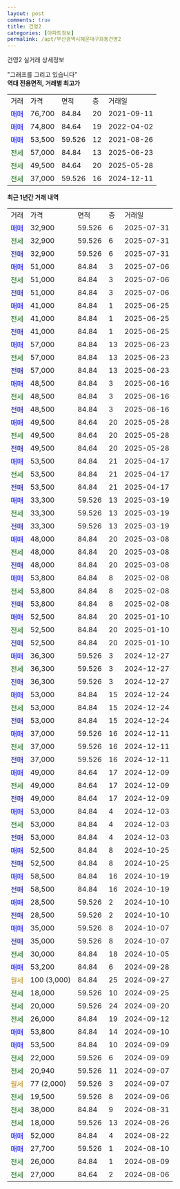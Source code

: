 ```yaml
---
layout: post
comments: true
title: 건영2
categories: [아파트정보]
permalink: /apt/부산광역시해운대구좌동건영2
---
```


건영2 실거래 상세정보

<script type="text/javascript">
  google.charts.load('current', {'packages':['line', 'corechart']});
  google.charts.setOnLoadCallback(drawChart);

  function drawChart() {
    var data = new google.visualization.DataTable();
    data.addColumn('date', '거래일');
    data.addColumn('number', "매매");
    data.addColumn('number', "전세");
    data.addColumn('number', "전매");

    data.addRows([[new Date(Date.parse("2025-07-31")), 32900, null, null], [new Date(Date.parse("2025-07-31")), null, 32900, null], [new Date(Date.parse("2025-07-31")), null, null, 32900], [new Date(Date.parse("2025-07-06")), 51000, null, null], [new Date(Date.parse("2025-07-06")), null, 51000, null], [new Date(Date.parse("2025-07-06")), null, null, 51000], [new Date(Date.parse("2025-06-25")), 41000, null, null], [new Date(Date.parse("2025-06-25")), null, 41000, null], [new Date(Date.parse("2025-06-25")), null, null, 41000], [new Date(Date.parse("2025-06-23")), 57000, null, null], [new Date(Date.parse("2025-06-23")), null, 57000, null], [new Date(Date.parse("2025-06-23")), null, null, 57000], [new Date(Date.parse("2025-06-16")), 48500, null, null], [new Date(Date.parse("2025-06-16")), null, 48500, null], [new Date(Date.parse("2025-06-16")), null, null, 48500], [new Date(Date.parse("2025-05-28")), 49500, null, null], [new Date(Date.parse("2025-05-28")), null, 49500, null], [new Date(Date.parse("2025-05-28")), null, null, 49500], [new Date(Date.parse("2025-04-17")), 53500, null, null], [new Date(Date.parse("2025-04-17")), null, 53500, null], [new Date(Date.parse("2025-04-17")), null, null, 53500], [new Date(Date.parse("2025-03-19")), 33300, null, null], [new Date(Date.parse("2025-03-19")), null, 33300, null], [new Date(Date.parse("2025-03-19")), null, null, 33300], [new Date(Date.parse("2025-03-08")), 48000, null, null], [new Date(Date.parse("2025-03-08")), null, 48000, null], [new Date(Date.parse("2025-03-08")), null, null, 48000], [new Date(Date.parse("2025-02-08")), 53800, null, null], [new Date(Date.parse("2025-02-08")), null, 53800, null], [new Date(Date.parse("2025-02-08")), null, null, 53800], [new Date(Date.parse("2025-01-10")), 52500, null, null], [new Date(Date.parse("2025-01-10")), null, 52500, null], [new Date(Date.parse("2025-01-10")), null, null, 52500], [new Date(Date.parse("2024-12-27")), 36300, null, null], [new Date(Date.parse("2024-12-27")), null, 36300, null], [new Date(Date.parse("2024-12-27")), null, null, 36300], [new Date(Date.parse("2024-12-24")), 53000, null, null], [new Date(Date.parse("2024-12-24")), null, 53000, null], [new Date(Date.parse("2024-12-24")), null, null, 53000], [new Date(Date.parse("2024-12-11")), 37000, null, null], [new Date(Date.parse("2024-12-11")), null, 37000, null], [new Date(Date.parse("2024-12-11")), null, null, 37000], [new Date(Date.parse("2024-12-09")), 49000, null, null], [new Date(Date.parse("2024-12-09")), null, 49000, null], [new Date(Date.parse("2024-12-09")), null, null, 49000], [new Date(Date.parse("2024-12-03")), 53000, null, null], [new Date(Date.parse("2024-12-03")), null, 53000, null], [new Date(Date.parse("2024-12-03")), null, null, 53000], [new Date(Date.parse("2024-10-25")), 52500, null, null], [new Date(Date.parse("2024-10-25")), null, null, 52500], [new Date(Date.parse("2024-10-19")), 58500, null, null], [new Date(Date.parse("2024-10-19")), null, null, 58500], [new Date(Date.parse("2024-10-10")), 28500, null, null], [new Date(Date.parse("2024-10-10")), null, null, 28500], [new Date(Date.parse("2024-10-07")), 35000, null, null], [new Date(Date.parse("2024-10-07")), null, null, 35000], [new Date(Date.parse("2024-10-05")), null, 30000, null], [new Date(Date.parse("2024-09-28")), 53200, null, null], [new Date(Date.parse("2024-09-27")), null, null, null], [new Date(Date.parse("2024-09-25")), null, 18000, null], [new Date(Date.parse("2024-09-20")), null, 20000, null], [new Date(Date.parse("2024-09-12")), null, 26000, null], [new Date(Date.parse("2024-09-10")), 53800, null, null], [new Date(Date.parse("2024-09-09")), 53500, null, null], [new Date(Date.parse("2024-09-09")), null, 22000, null], [new Date(Date.parse("2024-09-07")), null, 20940, null], [new Date(Date.parse("2024-09-07")), null, null, null], [new Date(Date.parse("2024-09-06")), null, 19500, null], [new Date(Date.parse("2024-08-31")), null, 38000, null], [new Date(Date.parse("2024-08-26")), null, 18000, null], [new Date(Date.parse("2024-08-22")), 52000, null, null], [new Date(Date.parse("2024-08-10")), 27700, null, null], [new Date(Date.parse("2024-08-09")), null, 26000, null], [new Date(Date.parse("2024-08-06")), null, 27000, null]]);

    var options = {
      hAxis: {
        format: 'yyyy/MM/dd'
      },    
      lineWidth: 0,
      pointsVisible: true,    
      title: '최근 1년간 유형별 실거래가 분포',
      legend: { position: 'bottom' }
    };

    var formatter = new google.visualization.NumberFormat({pattern:'###,###'} );
    formatter.format(data, 1);
    formatter.format(data, 2);
    
    setTimeout(function() {
        var chart = new google.visualization.LineChart(document.getElementById('columnchart_material'));
        chart.draw(data, (options));
        document.getElementById('loading').style.display = 'none';
    }, 200);
  }
</script>


<div id="loading" style="z-index:20; display: block; margin-left: 0px">"그래프를 그리고 있습니다"</div>
<div id="columnchart_material" style="width: 95%; margin-left: 0px; display: block"></div>
<!-- contents start -->
<b>역대 전용면적, 거래별 최고가</b>
<table class="sortable">
    <tr>
      <td>거래</td>
      <td>가격</td>
      <td>면적</td>
      <td>층</td>
      <td>거래일</td>
    </tr>
        <tr>
          <td><a style="color: blue">매매</a></td>
          <td>76,700</td>
          <td>84.84</td>
          <td>20</td>
          <td>2021-09-11</td>
        </tr>            <tr>
          <td><a style="color: blue">매매</a></td>
          <td>74,800</td>
          <td>84.64</td>
          <td>19</td>
          <td>2022-04-02</td>
        </tr>            <tr>
          <td><a style="color: blue">매매</a></td>
          <td>53,500</td>
          <td>59.526</td>
          <td>12</td>
          <td>2021-08-26</td>
        </tr>        
        <tr>
              <td><a style="color: darkgreen">전세</a></td>
              <td>57,000</td>
              <td>84.84</td>
              <td>13</td>
              <td>2025-06-23</td>
            </tr>            <tr>
              <td><a style="color: darkgreen">전세</a></td>
              <td>49,500</td>
              <td>84.64</td>
              <td>20</td>
              <td>2025-05-28</td>
            </tr>            <tr>
              <td><a style="color: darkgreen">전세</a></td>
              <td>37,000</td>
              <td>59.526</td>
              <td>16</td>
              <td>2024-12-11</td>
            </tr>        
    
</table>

<b>최근 1년간 거래 내역</b>

<table class="sortable">
    <tr>
      <td>거래</td>
      <td>가격</td>
      <td>면적</td>
      <td>층</td>
      <td>거래일</td>
    </tr>
    <tr>
      <td><a style="color: blue">매매</a></td>
      <td>32,900</td>
      <td>59.526</td>
      <td>6</td>
      <td>2025-07-31</td>
    </tr>          <tr>
      <td><a style="color: darkgreen">전세</a></td>
      <td>32,900</td>
      <td>59.526</td>
      <td>6</td>
      <td>2025-07-31</td>
    </tr>          <tr>
      <td><a style="color: darkblue">전매</a></td>
      <td>32,900</td>
      <td>59.526</td>
      <td>6</td>
      <td>2025-07-31</td>
    </tr>          <tr>
      <td><a style="color: blue">매매</a></td>
      <td>51,000</td>
      <td>84.84</td>
      <td>3</td>
      <td>2025-07-06</td>
    </tr>          <tr>
      <td><a style="color: darkgreen">전세</a></td>
      <td>51,000</td>
      <td>84.84</td>
      <td>3</td>
      <td>2025-07-06</td>
    </tr>          <tr>
      <td><a style="color: darkblue">전매</a></td>
      <td>51,000</td>
      <td>84.84</td>
      <td>3</td>
      <td>2025-07-06</td>
    </tr>          <tr>
      <td><a style="color: blue">매매</a></td>
      <td>41,000</td>
      <td>84.84</td>
      <td>1</td>
      <td>2025-06-25</td>
    </tr>          <tr>
      <td><a style="color: darkgreen">전세</a></td>
      <td>41,000</td>
      <td>84.84</td>
      <td>1</td>
      <td>2025-06-25</td>
    </tr>          <tr>
      <td><a style="color: darkblue">전매</a></td>
      <td>41,000</td>
      <td>84.84</td>
      <td>1</td>
      <td>2025-06-25</td>
    </tr>          <tr>
      <td><a style="color: blue">매매</a></td>
      <td>57,000</td>
      <td>84.84</td>
      <td>13</td>
      <td>2025-06-23</td>
    </tr>          <tr>
      <td><a style="color: darkgreen">전세</a></td>
      <td>57,000</td>
      <td>84.84</td>
      <td>13</td>
      <td>2025-06-23</td>
    </tr>          <tr>
      <td><a style="color: darkblue">전매</a></td>
      <td>57,000</td>
      <td>84.84</td>
      <td>13</td>
      <td>2025-06-23</td>
    </tr>          <tr>
      <td><a style="color: blue">매매</a></td>
      <td>48,500</td>
      <td>84.84</td>
      <td>3</td>
      <td>2025-06-16</td>
    </tr>          <tr>
      <td><a style="color: darkgreen">전세</a></td>
      <td>48,500</td>
      <td>84.84</td>
      <td>3</td>
      <td>2025-06-16</td>
    </tr>          <tr>
      <td><a style="color: darkblue">전매</a></td>
      <td>48,500</td>
      <td>84.84</td>
      <td>3</td>
      <td>2025-06-16</td>
    </tr>          <tr>
      <td><a style="color: blue">매매</a></td>
      <td>49,500</td>
      <td>84.64</td>
      <td>20</td>
      <td>2025-05-28</td>
    </tr>          <tr>
      <td><a style="color: darkgreen">전세</a></td>
      <td>49,500</td>
      <td>84.64</td>
      <td>20</td>
      <td>2025-05-28</td>
    </tr>          <tr>
      <td><a style="color: darkblue">전매</a></td>
      <td>49,500</td>
      <td>84.64</td>
      <td>20</td>
      <td>2025-05-28</td>
    </tr>          <tr>
      <td><a style="color: blue">매매</a></td>
      <td>53,500</td>
      <td>84.84</td>
      <td>21</td>
      <td>2025-04-17</td>
    </tr>          <tr>
      <td><a style="color: darkgreen">전세</a></td>
      <td>53,500</td>
      <td>84.84</td>
      <td>21</td>
      <td>2025-04-17</td>
    </tr>          <tr>
      <td><a style="color: darkblue">전매</a></td>
      <td>53,500</td>
      <td>84.84</td>
      <td>21</td>
      <td>2025-04-17</td>
    </tr>          <tr>
      <td><a style="color: blue">매매</a></td>
      <td>33,300</td>
      <td>59.526</td>
      <td>13</td>
      <td>2025-03-19</td>
    </tr>          <tr>
      <td><a style="color: darkgreen">전세</a></td>
      <td>33,300</td>
      <td>59.526</td>
      <td>13</td>
      <td>2025-03-19</td>
    </tr>          <tr>
      <td><a style="color: darkblue">전매</a></td>
      <td>33,300</td>
      <td>59.526</td>
      <td>13</td>
      <td>2025-03-19</td>
    </tr>          <tr>
      <td><a style="color: blue">매매</a></td>
      <td>48,000</td>
      <td>84.84</td>
      <td>20</td>
      <td>2025-03-08</td>
    </tr>          <tr>
      <td><a style="color: darkgreen">전세</a></td>
      <td>48,000</td>
      <td>84.84</td>
      <td>20</td>
      <td>2025-03-08</td>
    </tr>          <tr>
      <td><a style="color: darkblue">전매</a></td>
      <td>48,000</td>
      <td>84.84</td>
      <td>20</td>
      <td>2025-03-08</td>
    </tr>          <tr>
      <td><a style="color: blue">매매</a></td>
      <td>53,800</td>
      <td>84.84</td>
      <td>8</td>
      <td>2025-02-08</td>
    </tr>          <tr>
      <td><a style="color: darkgreen">전세</a></td>
      <td>53,800</td>
      <td>84.84</td>
      <td>8</td>
      <td>2025-02-08</td>
    </tr>          <tr>
      <td><a style="color: darkblue">전매</a></td>
      <td>53,800</td>
      <td>84.84</td>
      <td>8</td>
      <td>2025-02-08</td>
    </tr>          <tr>
      <td><a style="color: blue">매매</a></td>
      <td>52,500</td>
      <td>84.84</td>
      <td>20</td>
      <td>2025-01-10</td>
    </tr>          <tr>
      <td><a style="color: darkgreen">전세</a></td>
      <td>52,500</td>
      <td>84.84</td>
      <td>20</td>
      <td>2025-01-10</td>
    </tr>          <tr>
      <td><a style="color: darkblue">전매</a></td>
      <td>52,500</td>
      <td>84.84</td>
      <td>20</td>
      <td>2025-01-10</td>
    </tr>          <tr>
      <td><a style="color: blue">매매</a></td>
      <td>36,300</td>
      <td>59.526</td>
      <td>3</td>
      <td>2024-12-27</td>
    </tr>          <tr>
      <td><a style="color: darkgreen">전세</a></td>
      <td>36,300</td>
      <td>59.526</td>
      <td>3</td>
      <td>2024-12-27</td>
    </tr>          <tr>
      <td><a style="color: darkblue">전매</a></td>
      <td>36,300</td>
      <td>59.526</td>
      <td>3</td>
      <td>2024-12-27</td>
    </tr>          <tr>
      <td><a style="color: blue">매매</a></td>
      <td>53,000</td>
      <td>84.84</td>
      <td>15</td>
      <td>2024-12-24</td>
    </tr>          <tr>
      <td><a style="color: darkgreen">전세</a></td>
      <td>53,000</td>
      <td>84.84</td>
      <td>15</td>
      <td>2024-12-24</td>
    </tr>          <tr>
      <td><a style="color: darkblue">전매</a></td>
      <td>53,000</td>
      <td>84.84</td>
      <td>15</td>
      <td>2024-12-24</td>
    </tr>          <tr>
      <td><a style="color: blue">매매</a></td>
      <td>37,000</td>
      <td>59.526</td>
      <td>16</td>
      <td>2024-12-11</td>
    </tr>          <tr>
      <td><a style="color: darkgreen">전세</a></td>
      <td>37,000</td>
      <td>59.526</td>
      <td>16</td>
      <td>2024-12-11</td>
    </tr>          <tr>
      <td><a style="color: darkblue">전매</a></td>
      <td>37,000</td>
      <td>59.526</td>
      <td>16</td>
      <td>2024-12-11</td>
    </tr>          <tr>
      <td><a style="color: blue">매매</a></td>
      <td>49,000</td>
      <td>84.64</td>
      <td>17</td>
      <td>2024-12-09</td>
    </tr>          <tr>
      <td><a style="color: darkgreen">전세</a></td>
      <td>49,000</td>
      <td>84.64</td>
      <td>17</td>
      <td>2024-12-09</td>
    </tr>          <tr>
      <td><a style="color: darkblue">전매</a></td>
      <td>49,000</td>
      <td>84.64</td>
      <td>17</td>
      <td>2024-12-09</td>
    </tr>          <tr>
      <td><a style="color: blue">매매</a></td>
      <td>53,000</td>
      <td>84.84</td>
      <td>4</td>
      <td>2024-12-03</td>
    </tr>          <tr>
      <td><a style="color: darkgreen">전세</a></td>
      <td>53,000</td>
      <td>84.84</td>
      <td>4</td>
      <td>2024-12-03</td>
    </tr>          <tr>
      <td><a style="color: darkblue">전매</a></td>
      <td>53,000</td>
      <td>84.84</td>
      <td>4</td>
      <td>2024-12-03</td>
    </tr>          <tr>
      <td><a style="color: blue">매매</a></td>
      <td>52,500</td>
      <td>84.84</td>
      <td>8</td>
      <td>2024-10-25</td>
    </tr>          <tr>
      <td><a style="color: darkblue">전매</a></td>
      <td>52,500</td>
      <td>84.84</td>
      <td>8</td>
      <td>2024-10-25</td>
    </tr>          <tr>
      <td><a style="color: blue">매매</a></td>
      <td>58,500</td>
      <td>84.84</td>
      <td>16</td>
      <td>2024-10-19</td>
    </tr>          <tr>
      <td><a style="color: darkblue">전매</a></td>
      <td>58,500</td>
      <td>84.84</td>
      <td>16</td>
      <td>2024-10-19</td>
    </tr>          <tr>
      <td><a style="color: blue">매매</a></td>
      <td>28,500</td>
      <td>59.526</td>
      <td>2</td>
      <td>2024-10-10</td>
    </tr>          <tr>
      <td><a style="color: darkblue">전매</a></td>
      <td>28,500</td>
      <td>59.526</td>
      <td>2</td>
      <td>2024-10-10</td>
    </tr>          <tr>
      <td><a style="color: blue">매매</a></td>
      <td>35,000</td>
      <td>59.526</td>
      <td>8</td>
      <td>2024-10-07</td>
    </tr>          <tr>
      <td><a style="color: darkblue">전매</a></td>
      <td>35,000</td>
      <td>59.526</td>
      <td>8</td>
      <td>2024-10-07</td>
    </tr>          <tr>
      <td><a style="color: darkgreen">전세</a></td>
      <td>30,000</td>
      <td>84.84</td>
      <td>18</td>
      <td>2024-10-05</td>
    </tr>          <tr>
      <td><a style="color: blue">매매</a></td>
      <td>53,200</td>
      <td>84.84</td>
      <td>6</td>
      <td>2024-09-28</td>
    </tr>          <tr>
      <td><a style="color: darkgoldenrod">월세</a></td>
      <td>100 (3,000)</td>
      <td>84.84</td>
      <td>25</td>
      <td>2024-09-27</td>
    </tr>          <tr>
      <td><a style="color: darkgreen">전세</a></td>
      <td>18,000</td>
      <td>59.526</td>
      <td>10</td>
      <td>2024-09-25</td>
    </tr>          <tr>
      <td><a style="color: darkgreen">전세</a></td>
      <td>20,000</td>
      <td>59.526</td>
      <td>24</td>
      <td>2024-09-20</td>
    </tr>          <tr>
      <td><a style="color: darkgreen">전세</a></td>
      <td>26,000</td>
      <td>84.84</td>
      <td>19</td>
      <td>2024-09-12</td>
    </tr>          <tr>
      <td><a style="color: blue">매매</a></td>
      <td>53,800</td>
      <td>84.84</td>
      <td>14</td>
      <td>2024-09-10</td>
    </tr>          <tr>
      <td><a style="color: blue">매매</a></td>
      <td>53,500</td>
      <td>84.84</td>
      <td>10</td>
      <td>2024-09-09</td>
    </tr>          <tr>
      <td><a style="color: darkgreen">전세</a></td>
      <td>22,000</td>
      <td>59.526</td>
      <td>6</td>
      <td>2024-09-09</td>
    </tr>          <tr>
      <td><a style="color: darkgreen">전세</a></td>
      <td>20,940</td>
      <td>59.526</td>
      <td>11</td>
      <td>2024-09-07</td>
    </tr>          <tr>
      <td><a style="color: darkgoldenrod">월세</a></td>
      <td>77 (2,000)</td>
      <td>59.526</td>
      <td>3</td>
      <td>2024-09-07</td>
    </tr>          <tr>
      <td><a style="color: darkgreen">전세</a></td>
      <td>19,500</td>
      <td>59.526</td>
      <td>8</td>
      <td>2024-09-06</td>
    </tr>          <tr>
      <td><a style="color: darkgreen">전세</a></td>
      <td>38,000</td>
      <td>84.84</td>
      <td>9</td>
      <td>2024-08-31</td>
    </tr>          <tr>
      <td><a style="color: darkgreen">전세</a></td>
      <td>18,000</td>
      <td>59.526</td>
      <td>13</td>
      <td>2024-08-26</td>
    </tr>          <tr>
      <td><a style="color: blue">매매</a></td>
      <td>52,000</td>
      <td>84.84</td>
      <td>4</td>
      <td>2024-08-22</td>
    </tr>          <tr>
      <td><a style="color: blue">매매</a></td>
      <td>27,700</td>
      <td>59.526</td>
      <td>1</td>
      <td>2024-08-10</td>
    </tr>          <tr>
      <td><a style="color: darkgreen">전세</a></td>
      <td>26,000</td>
      <td>84.84</td>
      <td>1</td>
      <td>2024-08-09</td>
    </tr>          <tr>
      <td><a style="color: darkgreen">전세</a></td>
      <td>27,000</td>
      <td>84.64</td>
      <td>2</td>
      <td>2024-08-06</td>
    </tr>      </table>
<!-- contents end -->    

